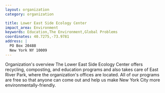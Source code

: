 ```yaml
---
layout: organization
category: organization

title: Lower East Side Ecology Center
impact_area: Environment
keywords: Education,The Environment,Global Problems
coordinates: 40.7275,-73.9781
address: |
  PO Box 20488
  New York NY 10009
---
```

Organization's overview
The Lower East Side Ecology Center offers recycling, composting, and education programs and also takes care of East River Park, where the organization's offices are located. All of our programs are free so that anyone can come out and help us make New York City more environmentally-friendly.